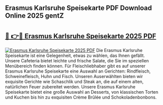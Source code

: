 ## Erasmus Karlsruhe Speisekarte PDF Download Online 2025 gentZ

# <h2><a href="http://gc6car.nevu.top/?p=Erasmus+Karlsruhe+Speisekarte">🔗 👉🔴 Erasmus Karlsruhe Speisekarte 2025 PDF</a></h2>

[![Erasmus Karlsruhe Speisekarte 2025 PDF](https://i.imgur.com/dBaPXMq.png)](http://gc6car.nevu.top/?p=Erasmus+Karlsruhe+Speisekarte)
Die Erasmus Karlsruhe Speisekarte ist eine Gelegenheit, etwas zu wählen, das Ihnen gefällt. Unsere Cafeteria bietet leichte und frische Salate, die Sie im speziellen Menübereich finden können. Für Fleischliebhaber gibt es auf unserer Erasmus Karlsruhe Speisekarte eine Auswahl an Gerichten: Rindfleisch, Schweinefleisch, Huhn und Fisch. Unseren Auserwählten bieten wir exquisite Gerichte wie Schaschlik und Steak an, die auf einem alten, natürlichen Feuer zubereitet werden. Unsere Erasmus Karlsruhe Speisekarte bietet eine große Auswahl an Desserts, von klassischen Torten und Kuchen bis hin zu exquisiten Crème Brûlée und Schokoladenbonbons.
